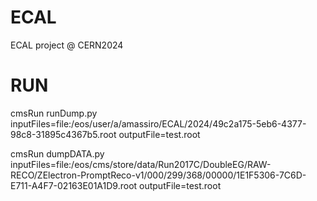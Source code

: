 # ECAL
ECAL project @ CERN2024

# RUN 

cmsRun runDump.py  inputFiles=file:/eos/user/a/amassiro/ECAL/2024/49c2a175-5eb6-4377-98c8-31895c4367b5.root   outputFile=test.root

cmsRun dumpDATA.py  inputFiles=file:/eos/cms/store/data/Run2017C/DoubleEG/RAW-RECO/ZElectron-PromptReco-v1/000/299/368/00000/1E1F5306-7C6D-E711-A4F7-02163E01A1D9.root  outputFile=test.root

